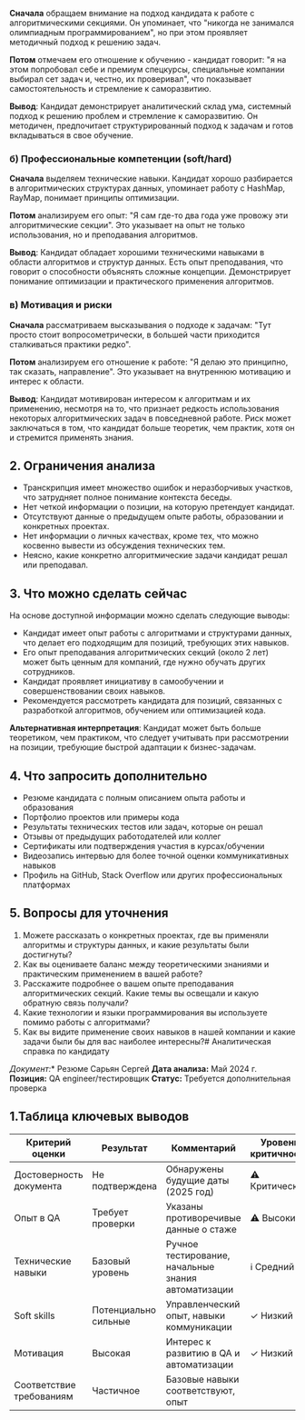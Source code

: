 **Сначала** обращаем внимание на подход кандидата к работе с алгоритмическими секциями. Он упоминает, что "никогда не занимался олимпиадным программированием", но при этом проявляет методичный подход к решению задач.

**Потом** отмечаем его отношение к обучению - кандидат говорит: "я на этом попробовал себе и премиум спецкурсы, специальные компании выбирал сет задач и, честно, их проверивал", что показывает самостоятельность и стремление к саморазвитию.

**Вывод**: Кандидат демонстрирует аналитический склад ума, системный подход к решению проблем и стремление к саморазвитию. Он методичен, предпочитает структурированный подход к задачам и готов вкладываться в свое обучение.

### б) Профессиональные компетенции (soft/hard)

**Сначала** выделяем технические навыки. Кандидат хорошо разбирается в алгоритмических структурах данных, упоминает работу с HashMap, RayMap, понимает принципы оптимизации.

**Потом** анализируем его опыт: "Я сам где-то два года уже провожу эти алгоритмические секции". Это указывает на опыт не только использования, но и преподавания алгоритмов.

**Вывод**: Кандидат обладает хорошими техническими навыками в области алгоритмов и структур данных. Есть опыт преподавания, что говорит о способности объяснять сложные концепции. Демонстрирует понимание оптимизации и практического применения алгоритмов.

### в) Мотивация и риски

**Сначала** рассматриваем высказывания о подходе к задачам: "Тут просто стоит вопросометрически, в большей части приходится сталкиваться практики редко".

**Потом** анализируем его отношение к работе: "Я делаю это принципно, так сказать, направление". Это указывает на внутреннюю мотивацию и интерес к области.

**Вывод**: Кандидат мотивирован интересом к алгоритмам и их применению, несмотря на то, что признает редкость использования некоторых алгоритмических задач в повседневной работе. Риск может заключаться в том, что кандидат больше теоретик, чем практик, хотя он и стремится применять знания.

## 2. Ограничения анализа

- Транскрипция имеет множество ошибок и неразборчивых участков, что затрудняет полное понимание контекста беседы.
- Нет четкой информации о позиции, на которую претендует кандидат.
- Отсутствуют данные о предыдущем опыте работы, образовании и конкретных проектах.
- Нет информации о личных качествах, кроме тех, что можно косвенно вывести из обсуждения технических тем.
- Неясно, какие конкретно алгоритмические задачи кандидат решал или преподавал.

## 3. Что можно сделать сейчас

На основе доступной информации можно сделать следующие выводы:

- Кандидат имеет опыт работы с алгоритмами и структурами данных, что делает его подходящим для позиций, требующих этих навыков.
- Его опыт преподавания алгоритмических секций (около 2 лет) может быть ценным для компаний, где нужно обучать других сотрудников.
- Кандидат проявляет инициативу в самообучении и совершенствовании своих навыков.
- Рекомендуется рассмотреть кандидата для позиций, связанных с разработкой алгоритмов, обучением или оптимизацией кода.

**Альтернативная интерпретация**: Кандидат может быть больше теоретиком, чем практиком, что следует учитывать при рассмотрении на позиции, требующие быстрой адаптации к бизнес-задачам.

## 4. Что запросить дополнительно

- Резюме кандидата с полным описанием опыта работы и образования
- Портфолио проектов или примеры кода
- Результаты технических тестов или задач, которые он решал
- Отзывы от предыдущих работодателей или коллег
- Сертификаты или подтверждения участия в курсах/обучении
- Видеозапись интервью для более точной оценки коммуникативных навыков
- Профиль на GitHub, Stack Overflow или других профессиональных платформах

## 5. Вопросы для уточнения

1. Можете рассказать о конкретных проектах, где вы применяли алгоритмы и структуры данных, и какие результаты были достигнуты?
2. Как вы оцениваете баланс между теоретическими знаниями и практическим применением в вашей работе?
3. Расскажите подробнее о вашем опыте преподавания алгоритмических секций. Какие темы вы освещали и какую обратную связь получали?
4. Какие технологии и языки программирования вы используете помимо работы с алгоритмами?
5. Как вы видите применение своих навыков в нашей компании и какие задачи были бы для вас наиболее интересны?# Аналитическая справка по кандидату

*Документ:** Резюме Сарьян Сергей
**Дата анализа:** Май 2024 г.
**Позиция:** QA engineer/тестировщик
**Статус:** Требуется дополнительная проверка

## 1.Таблица ключевых выводов

| Критерий оценки | Результат | Комментарий | Уровень критичности |
|----------------|-----------|-------------|---------------------|
| Достоверность документа | Не подтверждена | Обнаружены будущие даты (2025 год) | ⚠️ Критический |
| Опыт в QA | Требует проверки | Указаны противоречивые данные о стаже | ⚠️ Высокий |
| Технические навыки | Базовый уровень | Ручное тестирование, начальные знания автоматизации | ℹ️ Средний |
| Soft skills | Потенциально сильные | Управленческий опыт, навыки коммуникации | ✓ Низкий |
| Мотивация | Высокая | Интерес к развитию в QA и автоматизации | ✓ Низкий |
| Соответствие требованиям | Частичное | Базовые навыки соответствуют, опыт

